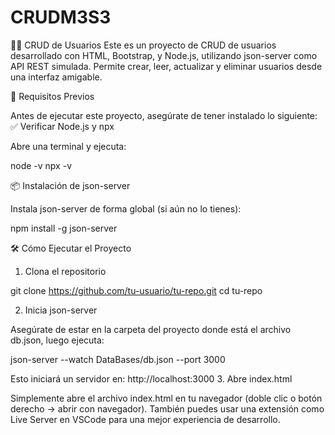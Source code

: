 # CRUDM3S3
🧑‍💻 CRUD de Usuarios  Este es un proyecto de CRUD de usuarios desarrollado con HTML, Bootstrap, y Node.js, utilizando json-server como API REST simulada. Permite crear, leer, actualizar y eliminar usuarios desde una interfaz amigable.

🚀 Requisitos Previos

Antes de ejecutar este proyecto, asegúrate de tener instalado lo siguiente:
✅ Verificar Node.js y npx

Abre una terminal y ejecuta:

node -v
npx -v

📦 Instalación de json-server

Instala json-server de forma global (si aún no lo tienes):

npm install -g json-server

🛠️ Cómo Ejecutar el Proyecto
1. Clona el repositorio

git clone https://github.com/tu-usuario/tu-repo.git
cd tu-repo

2. Inicia json-server

Asegúrate de estar en la carpeta del proyecto donde está el archivo db.json, luego ejecuta:

json-server --watch DataBases/db.json --port 3000

Esto iniciará un servidor en: http://localhost:3000
3. Abre index.html

Simplemente abre el archivo index.html en tu navegador (doble clic o botón derecho → abrir con navegador).
También puedes usar una extensión como Live Server en VSCode para una mejor experiencia de desarrollo.
